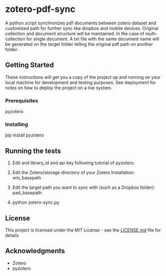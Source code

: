# zotero-pdf-sync
A python script synchronizes pdf documents between zotero dataset and customized path for further sync like dropbox and mobile devices. Original collection and document structure will be maintained. In the case of multi-collection for single document. A txt file with the same document name will be generated on the target folder telling the original pdf path on another folder.


## Getting Started

These instructions will get you a copy of the project up and running on your local machine for development and testing purposes. See deployment for notes on how to deploy the project on a live system.

### Prerequisites

pyzotero


### Installing

pip install pyzotero 

## Running the tests

1. Edit and library_id and api key following tutorial of pyzotero.
2. Edit the Zotero/storage directory of your Zotero Installation: win_basepath
3. Edit the target path you want to sync with (such as a Dropbox folder): pad_basepath

4. python zotero-sync.py


## License

This project is licensed under the MIT License - see the [LICENSE.md](LICENSE.md) file for details

## Acknowledgments

* Zotero
* pyzotero
